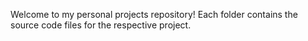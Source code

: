 Welcome to my personal projects repository! Each folder contains the source code files for the respective project. 
